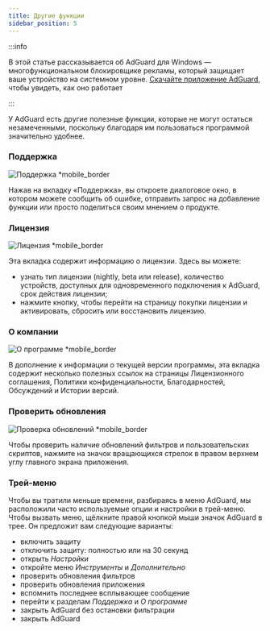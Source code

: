 ```yaml
---
title: Другие функции
sidebar_position: 5
---
```


:::info

В этой статье рассказывается об AdGuard для Windows — многофункциональном блокировщике рекламы, который защищает ваше устройство на системном уровне. [Скачайте приложение AdGuard](https://agrd.io/download-kb-adblock), чтобы увидеть, как оно работает

:::

У AdGuard есть другие полезные функции, которые не могут остаться незамеченными, поскольку благодаря им пользоваться программой значительно удобнее.

### Поддержка

![Поддержка \*mobile_border](https://cdn.adtidy.org/content/kb/ad_blocker/windows/overview/support.png)

Нажав на вкладку «Поддержка», вы откроете диалоговое окно, в котором можете сообщить об ошибке, отправить запрос на добавление функции или просто поделиться своим мнением о продукте.

### Лицензия

![Лицензия \*mobile_border](https://cdn.adtidy.org/content/kb/ad_blocker/windows/overview/license.png)

Эта вкладка содержит информацию о лицензии. Здесь вы можете:

- узнать тип лицензии (nightly, beta или release), количество устройств, доступных для одновременного подключения к AdGuard, срок действия лицензии;
- нажмите кнопку, чтобы перейти на страницу покупки лицензии и активировать, сбросить или восстановить лицензию.

### О компании

![О программе \*mobile_border](https://cdn.adtidy.org/content/kb/ad_blocker/windows/overview/about.png)

В дополнение к информации о текущей версии программы, эта вкладка содержит несколько полезных ссылок на страницы Лицензионного соглашения, Политики конфиденциальности, Благодарностей, Обсуждений и Истории версий.

### Проверить обновления

![Проверка обновлений \*mobile_border](https://cdn.adtidy.org/content/kb/ad_blocker/windows/overview/check-updates.png)

Чтобы проверить наличие обновлений фильтров и пользовательских скриптов, нажмите на значок вращающихся стрелок в правом верхнем углу главного экрана приложения.

### Трей-меню

Чтобы вы тратили меньше времени, разбираясь в меню AdGuard, мы расположили часто используемые опции и настройки в трей-меню. Чтобы вызвать меню, щёлкните правой кнопкой мыши значок AdGuard в трее. Он предложит вам следующие варианты:

- включить защиту
- отключить защиту: полностью или на 30 секунд
- открыть _Настройки_
- откройте меню _Инструменты_ и _Дополнительно_
- проверить обновления фильтров
- проверить обновления приложения
- вспомнить последнее всплывающее сообщение
- перейти к разделам _Поддержка_ и _О программе_
- закрыть AdGuard без остановки фильтрации
- закрыть AdGuard
